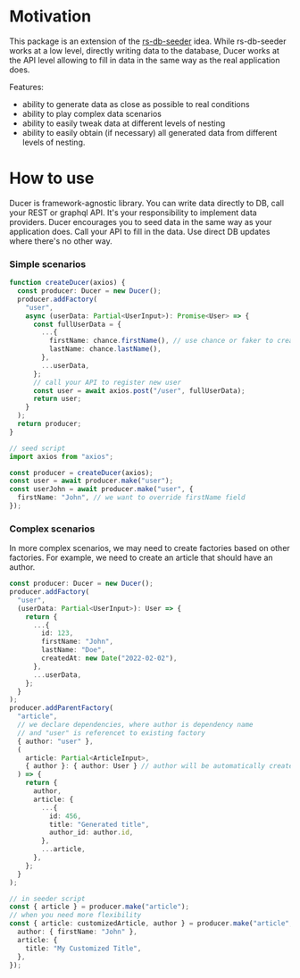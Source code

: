 # Motivation

This package is an extension of the [rs-db-seeder](https://www.npmjs.com/package/rs-db-seeder) idea. While rs-db-seeder
works at a low level, directly writing data to the database, Ducer works at the API level allowing to fill in data
in the same way as the real application does.

Features:

- ability to generate data as close as possible to real conditions
- ability to play complex data scenarios
- ability to easily tweak data at different levels of nesting
- ability to easily obtain (if necessary) all generated data from different levels of nesting.

# How to use

Ducer is framework-agnostic library. You can write data directly to DB, call your REST or graphql API. It's your responsibility
to implement data providers. Ducer encourages you to seed data in the same way as your application does. Call your API
to fill in the data. Use direct DB updates where there's no other way.

### Simple scenarios

```typescript
function createDucer(axios) {
  const producer: Ducer = new Ducer();
  producer.addFactory(
    "user",
    async (userData: Partial<UserInput>): Promise<User> => {
      const fullUserData = {
        ...{
          firstName: chance.firstName(), // use chance or faker to create "like a real" data
          lastName: chance.lastName(),
        },
        ...userData,
      };
      // call your API to register new user
      const user = await axios.post("/user", fullUserData);
      return user;
    }
  );
  return producer;
}

// seed script
import axios from "axios";

const producer = createDucer(axios);
const user = await producer.make("user");
const userJohn = await producer.make("user", {
  firstName: "John", // we want to override firstName field
});
```

### Complex scenarios

In more complex scenarios, we may need to create factories based on other factories. For example, we need to create
an article that should have an author.

```typescript
const producer: Ducer = new Ducer();
producer.addFactory(
  "user",
  (userData: Partial<UserInput>): User => {
    return {
      ...{
        id: 123,
        firstName: "John",
        lastName: "Doe",
        createdAt: new Date("2022-02-02"),
      },
      ...userData,
    };
  }
);
producer.addParentFactory(
  "article",
  // we declare dependencies, where author is dependency name
  // and "user" is referencet to existing factory
  { author: "user" },
  (
    article: Partial<ArticleInput>,
    { author }: { author: User } // author will be automatically created
  ) => {
    return {
      author,
      article: {
        ...{
          id: 456,
          title: "Generated title",
          author_id: author.id,
        },
        ...article,
      },
    };
  }
);

// in seeder script
const { article } = producer.make("article");
// when you need more flexibility
const { article: customizedArticle, author } = producer.make("article", {
  author: { firstName: "John" },
  article: {
    title: "My Customized Title",
  },
});
```
